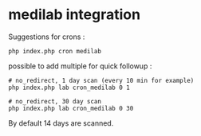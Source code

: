 # medilab integration

Suggestions for crons : 
```
php index.php cron medilab
```

possible to add multiple for quick followup : 
```
# no_redirect, 1 day scan (every 10 min for example)
php index.php lab cron_medilab 0 1

# no_redirect, 30 day scan
php index.php lab cron_medilab 0 30
```

By default 14 days are scanned.
